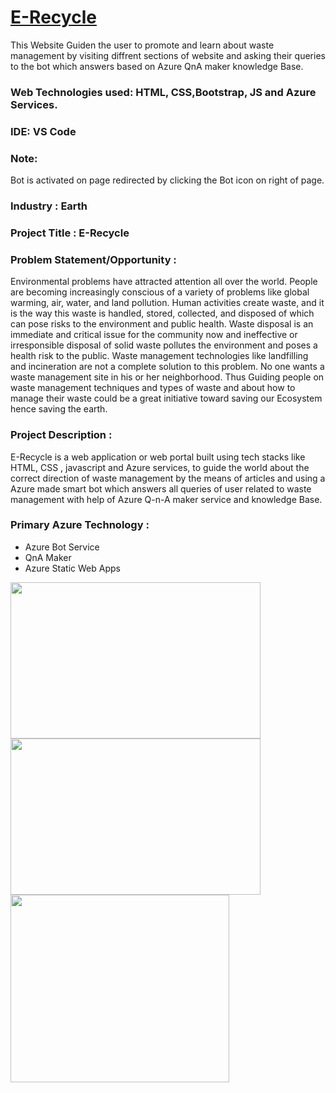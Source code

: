 # <a href="https://wonderful-glacier-0862dbe10.1.azurestaticapps.net">E-Recycle</a>



This Website Guiden the user to promote and learn about waste management by visiting diffrent sections of website and asking their queries to the 
bot which answers based on Azure QnA maker knowledge Base.

### Web Technologies used: HTML, CSS,Bootstrap, JS and Azure Services.

### IDE: VS Code

### Note:
Bot is activated on page redirected by clicking the Bot icon on right of page.

### Industry : Earth


### Project Title : E-Recycle


### Problem Statement/Opportunity : 
Environmental problems have attracted attention all over the world. People are becoming increasingly conscious of a variety of problems like global warming, air, water, and land pollution. Human activities create waste, and it is the way this waste is handled, stored, collected, and disposed of which can pose risks to the environment and public health. Waste disposal is an immediate and critical issue for the community now and ineffective or irresponsible disposal of solid waste pollutes the environment and poses a health risk to the public. Waste management technologies like landfilling and incineration are not a complete solution to this problem. No one wants a waste management site in his or her neighborhood. Thus Guiding people on waste management techniques
and types of waste and about how to manage their waste could be a great initiative toward saving our Ecosystem hence saving the earth.


### Project Description :
E-Recycle is a web application or web portal built using tech stacks like HTML, CSS , javascript and Azure services, to guide the world about the correct direction of waste management by the means of articles and using a
Azure made smart bot which answers all queries of user related to waste management with help of Azure Q-n-A maker service and knowledge Base.

### Primary Azure Technology :
- Azure Bot Service
- QnA Maker 
- Azure Static Web Apps



<img src="" width="400" height= "250">
<img src="" width="400" height= "250">
<img src="" width="350" height= "300">
